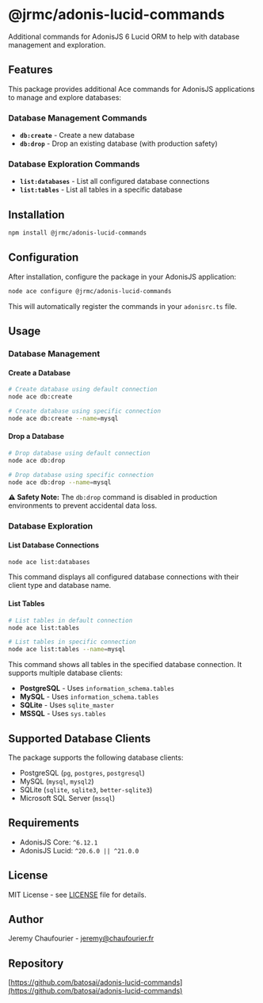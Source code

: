 # @jrmc/adonis-lucid-commands

Additional commands for AdonisJS 6 Lucid ORM to help with database management and exploration.

## Features

This package provides additional Ace commands for AdonisJS applications to manage and explore databases:

### Database Management Commands

- **`db:create`** - Create a new database
- **`db:drop`** - Drop an existing database (with production safety)

### Database Exploration Commands

- **`list:databases`** - List all configured database connections
- **`list:tables`** - List all tables in a specific database

## Installation

```bash
npm install @jrmc/adonis-lucid-commands
```

## Configuration

After installation, configure the package in your AdonisJS application:

```bash
node ace configure @jrmc/adonis-lucid-commands
```

This will automatically register the commands in your `adonisrc.ts` file.

## Usage

### Database Management

#### Create a Database

```bash
# Create database using default connection
node ace db:create

# Create database using specific connection
node ace db:create --name=mysql
```

#### Drop a Database

```bash
# Drop database using default connection
node ace db:drop

# Drop database using specific connection
node ace db:drop --name=mysql
```

**⚠️ Safety Note:** The `db:drop` command is disabled in production environments to prevent accidental data loss.

### Database Exploration

#### List Database Connections

```bash
node ace list:databases
```

This command displays all configured database connections with their client type and database name.

#### List Tables

```bash
# List tables in default connection
node ace list:tables

# List tables in specific connection
node ace list:tables --name=mysql
```

This command shows all tables in the specified database connection. It supports multiple database clients:

- **PostgreSQL** - Uses `information_schema.tables`
- **MySQL** - Uses `information_schema.tables`
- **SQLite** - Uses `sqlite_master`
- **MSSQL** - Uses `sys.tables`

## Supported Database Clients

The package supports the following database clients:

- PostgreSQL (`pg`, `postgres`, `postgresql`)
- MySQL (`mysql`, `mysql2`)
- SQLite (`sqlite`, `sqlite3`, `better-sqlite3`)
- Microsoft SQL Server (`mssql`)

## Requirements

- AdonisJS Core: `^6.12.1`
- AdonisJS Lucid: `^20.6.0 || ^21.0.0`


## License

MIT License - see [LICENSE](LICENSE) file for details.

## Author

Jeremy Chaufourier - [jeremy@chaufourier.fr](mailto:jeremy@chaufourier.fr)

## Repository

[https://github.com/batosai/adonis-lucid-commands](https://github.com/batosai/adonis-lucid-commands)
